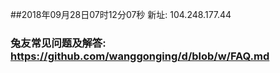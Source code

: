 ##2018年09月28日07时12分07秒 新址: 104.248.177.44
### 兔友常见问题及解答: https://github.com/wanggonging/d/blob/w/FAQ.md
